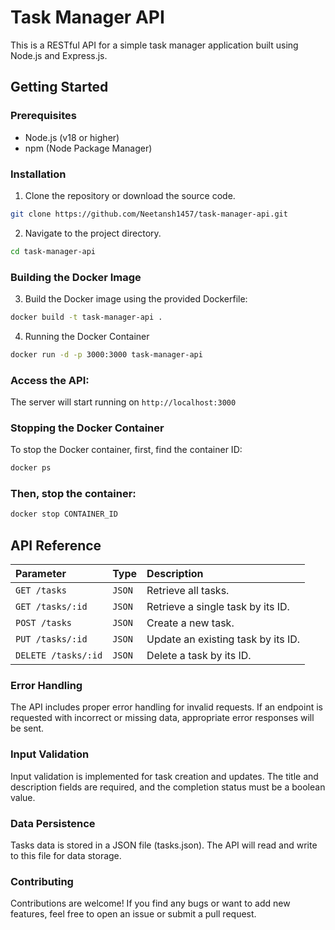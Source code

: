 # Task Manager API

This is a RESTful API for a simple task manager application built using Node.js and Express.js.

## Getting Started

### Prerequisites

- Node.js (v18 or higher)
- npm (Node Package Manager)

### Installation

1. Clone the repository or download the source code.

```bash
git clone https://github.com/Neetansh1457/task-manager-api.git
```

2. Navigate to the project directory.
```bash
cd task-manager-api
```


### Building the Docker Image

3. Build the Docker image using the provided Dockerfile:
```bash
docker build -t task-manager-api .
```

4. Running the Docker Container
```bash
docker run -d -p 3000:3000 task-manager-api
```
### Access the API:
The server will start running on `http://localhost:3000`

### Stopping the Docker Container
To stop the Docker container, first, find the container ID:
```bash
docker ps
```
### Then, stop the container:
```bash
docker stop CONTAINER_ID
```

## API Reference


| Parameter | Type     | Description                |
| :-------- | :------- | :------------------------- |
| `GET /tasks` | `JSON` |Retrieve all tasks. |
| `GET /tasks/:id` | `JSON` |Retrieve a single task by its ID. |
| `POST /tasks` | `JSON` | Create a new task. |
| `PUT /tasks/:id` | `JSON` |Update an existing task by its ID. |
| `DELETE /tasks/:id` | `JSON` |Delete a task by its ID. |


### Error Handling
The API includes proper error handling for invalid requests. If an endpoint is requested with incorrect or missing data, appropriate error responses will be sent.

### Input Validation
Input validation is implemented for task creation and updates. The title and description fields are required, and the completion status must be a boolean value.

### Data Persistence
Tasks data is stored in a JSON file (tasks.json). The API will read and write to this file for data storage.

### Contributing
Contributions are welcome! If you find any bugs or want to add new features, feel free to open an issue or submit a pull request.

